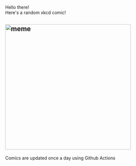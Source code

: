 Hello there! <br>Here's a random xkcd comic!<br>
## <img src="https://imgs.xkcd.com/comics/earth_temperature_timeline.png" alt="meme" width="400"/><br>
Comics are updated once a day using Github Actions